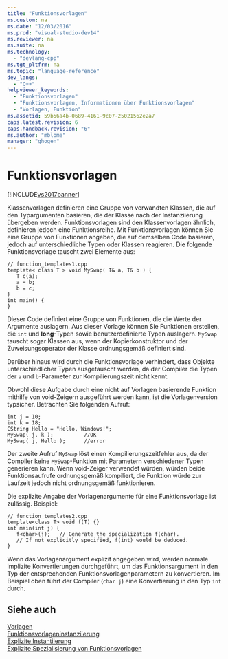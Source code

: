 ```yaml
---
title: "Funktionsvorlagen"
ms.custom: na
ms.date: "12/03/2016"
ms.prod: "visual-studio-dev14"
ms.reviewer: na
ms.suite: na
ms.technology: 
  - "devlang-cpp"
ms.tgt_pltfrm: na
ms.topic: "language-reference"
dev_langs: 
  - "C++"
helpviewer_keywords: 
  - "Funktionsvorlagen"
  - "Funktionsvorlagen, Informationen über Funktionsvorlagen"
  - "Vorlagen, Funktion"
ms.assetid: 59b56a4b-0689-4161-9c07-25021562e2a7
caps.latest.revision: 6
caps.handback.revision: "6"
ms.author: "mblome"
manager: "ghogen"
---
```

# Funktionsvorlagen
[!INCLUDE[vs2017banner](../assembler/inline/includes/vs2017banner.md)]

Klassenvorlagen definieren eine Gruppe von verwandten Klassen, die auf den Typargumenten basieren, die der Klasse nach der Instanziierung übergeben werden.  Funktionsvorlagen sind den Klassenvorlagen ähnlich, definieren jedoch eine Funktionsreihe.  Mit Funktionsvorlagen können Sie eine Gruppe von Funktionen angeben, die auf demselben Code basieren, jedoch auf unterschiedliche Typen oder Klassen reagieren.  Die folgende Funktionsvorlage tauscht zwei Elemente aus:  
  
```  
// function_templates1.cpp  
template< class T > void MySwap( T& a, T& b ) {  
   T c(a);   
   a = b;   
   b = c;  
}  
int main() {  
}  
```  
  
 Dieser Code definiert eine Gruppe von Funktionen, die die Werte der Argumente auslagern.  Aus dieser Vorlage können Sie Funktionen erstellen, die `int` und **long**\-Typen sowie benutzerdefinierte Typen auslagern.  `MySwap` tauscht sogar Klassen aus, wenn der Kopierkonstruktor und der Zuweisungsoperator der Klasse ordnungsgemäß definiert sind.  
  
 Darüber hinaus wird durch die Funktionsvorlage verhindert, dass Objekte unterschiedlicher Typen ausgetauscht werden, da der Compiler die Typen der `a` und `b`\-Parameter zur Kompilierungszeit nicht kennt.  
  
 Obwohl diese Aufgabe durch eine nicht auf Vorlagen basierende Funktion mithilfe von void\-Zeigern ausgeführt werden kann, ist die Vorlagenversion typsicher.  Betrachten Sie folgenden Aufruf:  
  
```  
int j = 10;  
int k = 18;  
CString Hello = "Hello, Windows!";  
MySwap( j, k );          //OK  
MySwap( j, Hello );      //error  
```  
  
 Der zweite Aufruf `MySwap` löst einen Kompilierungszeitfehler aus, da der Compiler keine `MySwap`\-Funktion mit Parametern verschiedener Typen generieren kann.  Wenn void\-Zeiger verwendet würden, würden beide Funktionsaufrufe ordnungsgemäß kompiliert, die Funktion würde zur Laufzeit jedoch nicht ordnungsgemäß funktionieren.  
  
 Die explizite Angabe der Vorlagenargumente für eine Funktionsvorlage ist zulässig.  Beispiel:  
  
```  
// function_templates2.cpp  
template<class T> void f(T) {}  
int main(int j) {  
   f<char>(j);   // Generate the specialization f(char).  
   // If not explicitly specified, f(int) would be deduced.  
}  
```  
  
 Wenn das Vorlagenargument explizit angegeben wird, werden normale implizite Konvertierungen durchgeführt, um das Funktionsargument in den Typ der entsprechenden Funktionsvorlagenparametern zu konvertieren.  Im Beispiel oben führt der Compiler \(`char j`\) eine Konvertierung in den Typ `int` durch.  
  
## Siehe auch  
 [Vorlagen](../cpp/templates-cpp.md)   
 [Funktionsvorlageninstanziierung](../cpp/function-template-instantiation.md)   
 [Explizite Instantiierung](../cpp/explicit-instantiation.md)   
 [Explizite Spezialisierung von Funktionsvorlagen](../cpp/explicit-specialization-of-function-templates.md)